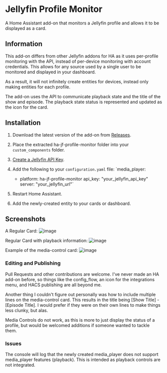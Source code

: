 # Jellyfin Profile Monitor
A Home Assistant add-on that monitors a Jellyfin profile and allows it to be displayed as a card.

## Information
This add-on differs from other Jellyfin addons for HA as it uses per-profile monitoring with the API, instead of per-device monitoring with account credentials. This allows for any source used by a single user to be monitored and displayed in your dashboard.

As a result, it will not infinitely create entities for devices, instead only making entities for each profile.

The add-on uses the API to communicate playback state and the title of the show and episode. The playback state status is represented and updated as the icon for the card.

## Installation
1. Download the latest version of the add-on from <a href="https://github.com/4rft5/ha-jf-profile-monitor/releases">Releases</a>.

2. Place the extracted ha-jf-profile-monitor folder into your `custom_components` folder.

3. <a href="https://gethomepage.dev/widgets/services/jellyfin/">Create a Jellyfin API Key</a>.
   
4. Add the following to your `configuration.yaml` file:
   `media_player:
    - platform: ha-jf-profile-monitor
      api_key: "your_jellyfin_api_key"
      server: "your_jellyfin_url"`

5. Restart Home Assistant.

6. Add the newly-created entity to your cards or dashboard.

## Screenshots
A Regular Card:
![image](https://github.com/user-attachments/assets/8b3a101b-0a67-4ce2-ab95-045143ea25dc)

Regular Card with playback information:
![image](https://github.com/user-attachments/assets/39348e75-05a6-42be-8094-63919c0edbcc)

Example of the media-control card:
![image](https://github.com/user-attachments/assets/e252bf6c-b27b-4c1e-916c-f78d45da594d)

### Editing and Publishing

Pull Requests and other contributions are welcome. I've never made an HA add-on before, so things like the config_flow, an icon for the integrations menu, and HACS publishing are all beyond me.

Another thing I couldn't figure out personally was how to include multiple lines on the media-control card. This results in the title being [Show Title] - [Episode Title]. I would prefer if they were on their own lines to make things less clunky, but alas.

Media Controls do not work, as this is more to just display the status of a profile, but would be welcomed additions if someone wanted to tackle them.

### Issues

The console will log that the newly created media_player does not support media_player features (playback). This is intended as playback controls are not integrated.

